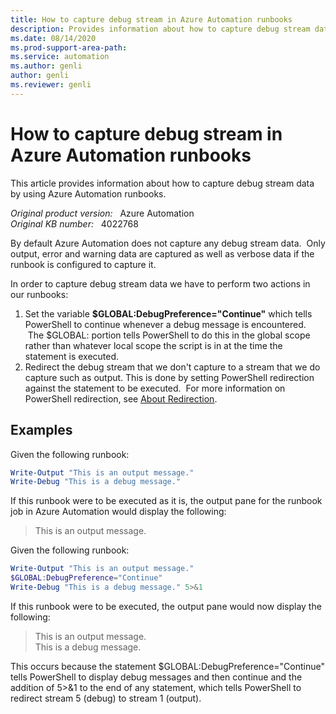 ```yaml
---
title: How to capture debug stream in Azure Automation runbooks
description: Provides information about how to capture debug stream data by using Azure Automation runbooks.
ms.date: 08/14/2020
ms.prod-support-area-path: 
ms.service: automation
ms.author: genli
author: genli
ms.reviewer: genli
---
```

# How to capture debug stream in Azure Automation runbooks

This article provides information about how to capture debug stream data by using Azure Automation runbooks.

_Original product version:_ &nbsp; Azure Automation  
_Original KB number:_ &nbsp; 4022768

By default Azure Automation does not capture any debug stream data.  Only output, error and warning data are captured as well as verbose data if the runbook is configured to capture it.

In order to capture debug stream data we have to perform two actions in our runbooks:

1. Set the variable **$GLOBAL:DebugPreference="Continue"** which tells PowerShell to continue whenever a debug message is encountered.  The $GLOBAL: portion tells PowerShell to do this in the global scope rather than whatever local scope the script is in at the time the statement is executed.
2. Redirect the debug stream that we don't capture to a stream that we do capture such as output. This is done by setting PowerShell redirection against the statement to be executed.  For more information on PowerShell redirection, see [About Redirection](https://docs.microsoft.com/powershell/module/microsoft.powershell.core/about/about_redirection?view=powershell-7).

## Examples

Given the following runbook:

```powershell
Write-Output "This is an output message." 
Write-Debug "This is a debug message."
```

If this runbook were to be executed as it is, the output pane for the runbook job in Azure Automation would display the following:

> This is an output message.

Given the following runbook:

```powershell
Write-Output "This is an output message." 
$GLOBAL:DebugPreference="Continue" 
Write-Debug "This is a debug message." 5>&1
```

If this runbook were to be executed, the output pane would now display the following:

> This is an output message.  
This is a debug message.

This occurs because the statement $GLOBAL:DebugPreference="Continue" tells PowerShell to display debug messages and then continue and the addition of 5>&1 to the end of any statement, which tells PowerShell to redirect stream 5 (debug) to stream 1 (output).
